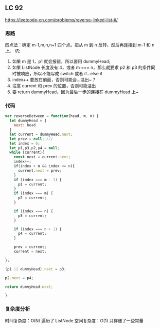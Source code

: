 ## LC 92

https://leetcode-cn.com/problems/reverse-linked-list-ii/

### 思路

四点法：确定 m-1,m,n,n+1 四个点。把从 m 到 n 反转，然后再连接到 m-1 和 n 上。
坑:

1. 如果 m 是 1，p1 就会报错，所以要用 dummyHead;
2. 如果 ListNode 长度没有 4，或者 m === n，那么就要求 p2 和 p3 的条件同时被响应，所以不能写成 switch 或者 if...else if
3. index++ 要放在前面，否则可能会...溢出~？
4. 注意 current 和 prev 的位置，否则可能溢出
5. 要 return dummyHead，因为最后一步的连接在 dummyHead 上~

### 代码

```JavaScript
var reverseBetween = function(head, m, n) {
  let dummyHead = {
    next: head
  }
  let current = dummyHead.next;
  let prev = null; ///
  let index = 0;
  let p1,p3,p2,p4 = null;
  while (current){
    const next = current.next;
    index++;
    if(index > m && index <= n){
      current.next = prev;
    }
    if (index === m - 1) {
      p1 = current;
    }
    if (index === m) {
      p2 = current;
    }

    if (index === n) {
      p3 = current;
    }

    if (index === n + 1) {
      p4 = current;
    }

    prev = current;
    current = next;

};

(p1 || dummyHead).next = p3;

p2.next = p4;

return dummyHead.next;

}

```

### 复杂度分析

时间复杂度：O(N) 遍历了 ListNode
空间复杂度：O(1) 只存储了一些常量
